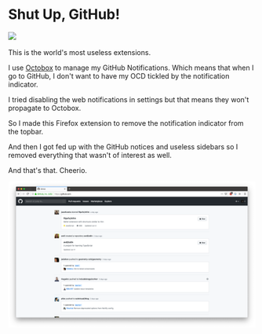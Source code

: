 # Shut Up, GitHub!

[![][shield]][homepage]

This is the world's most useless extensions.

I use [Octobox][octobox] to manage my GitHub Notifications. Which means that
when I go to GitHub, I don't want to have my OCD tickled by the notification
indicator.

I tried disabling the web notifications in settings but that means they won't
propagate to Octobox.

So I made this Firefox extension to remove the notification indicator from the
topbar.

And then I got fed up with the GitHub notices and useless sidebars so I removed
everything that wasn't of interest as well.

And that's that. Cheerio.

![dashboard](screenshots/dashboard.png)

[octobox]: https://octobox.io
[shield]: https://img.shields.io/static/v1.svg?label=mozilla-add-on&message=v0.1&color=FF9400&logo=mozilla-firefox
[homepage]: https://addons.mozilla.org/en-US/firefox/addon/shut-up-github/
